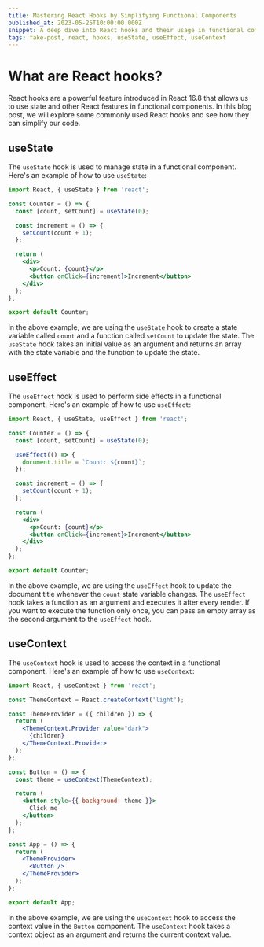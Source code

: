 ```yaml
---
title: Mastering React Hooks by Simplifying Functional Components
published_at: 2023-05-25T10:00:00.000Z
snippet: A deep dive into React hooks and their usage in functional components. In this blog post, we will explore some commonly used React hooks and see how they can simplify our code. For example, we will see how to use the useState hook to manage state in a functional component. Furthermore, we will see how to use the useEffect hook to perform side effects in a functional component. Finally, we will see how to use the useContext hook to access the context in a functional component.
tags: fake-post, react, hooks, useState, useEffect, useContext
---
```


 

# What are React hooks?

React hooks are a powerful feature introduced in React 16.8 that allows us to use state and other React features in functional components. In this blog post, we will explore some commonly used React hooks and see how they can simplify our code.

## useState

The `useState` hook is used to manage state in a functional component. Here's an example of how to use `useState`:

```jsx
import React, { useState } from 'react';

const Counter = () => {
  const [count, setCount] = useState(0);

  const increment = () => {
    setCount(count + 1);
  };

  return (
    <div>
      <p>Count: {count}</p>
      <button onClick={increment}>Increment</button>
    </div>
  );
};

export default Counter;
```

In the above example, we are using the `useState` hook to create a state variable called `count` and a function called `setCount` to update the state. The `useState` hook takes an initial value as an argument and returns an array with the state variable and the function to update the state.

## useEffect

The `useEffect` hook is used to perform side effects in a functional component. Here's an example of how to use `useEffect`:

```jsx
import React, { useState, useEffect } from 'react';

const Counter = () => {
  const [count, setCount] = useState(0);

  useEffect(() => {
    document.title = `Count: ${count}`;
  });

  const increment = () => {
    setCount(count + 1);
  };

  return (
    <div>
      <p>Count: {count}</p>
      <button onClick={increment}>Increment</button>
    </div>
  );
};

export default Counter;
```

In the above example, we are using the `useEffect` hook to update the document title whenever the `count` state variable changes. The `useEffect` hook takes a function as an argument and executes it after every render. If you want to execute the function only once, you can pass an empty array as the second argument to the `useEffect` hook.

## useContext

The `useContext` hook is used to access the context in a functional component. Here's an example of how to use `useContext`:

```jsx
import React, { useContext } from 'react';

const ThemeContext = React.createContext('light');

const ThemeProvider = ({ children }) => {
  return (
    <ThemeContext.Provider value="dark">
      {children}
    </ThemeContext.Provider>
  );
};

const Button = () => {
  const theme = useContext(ThemeContext);

  return (
    <button style={{ background: theme }}>
      Click me
    </button>
  );
};

const App = () => {
  return (
    <ThemeProvider>
      <Button />
    </ThemeProvider>
  );
};

export default App;
```

In the above example, we are using the `useContext` hook to access the context value in the `Button` component. The `useContext` hook takes a context object as an argument and returns the current context value.
